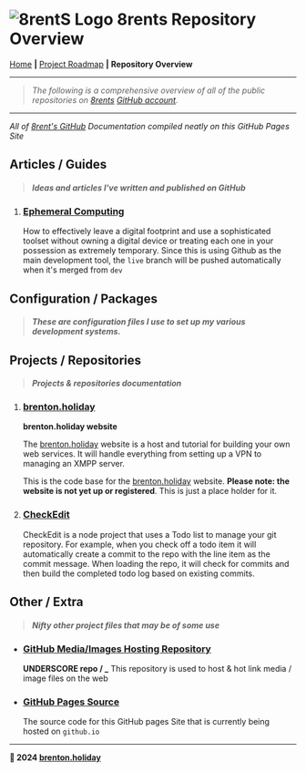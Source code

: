 # ![8rentS Logo](https://raw.githubusercontent.com/8rents/_/i/h1/jimi.png) 8rents Repository Overview

[Home](https://github.com/8rents/8rentS.github.io/tree/docs) **|** [Project Roadmap](https://github.com/8rents/8rentS.github.io/tree/docs/roadmap) **|** **Repository Overview** 

---

>  *The following is a comprehensive overview of all of the public repositories on [8rents](https://github.com/8rentS) [GitHub account](https://github.com/8rents?tab=repositories).*

---

*All of [8rent's GitHub](https://github.com/8rentS) Documentation compiled neatly on this GitHub Pages Site*

## Articles / Guides

> #### *Ideas and articles I've written and published on GitHub*

1. ### [Ephemeral Computing](#)

   How to effectively leave a digital footprint and use a sophisticated toolset without owning a digital device or treating each one in your possession as extremely temporary. Since this is using Github as the main development tool, the `live` branch will be pushed automatically when it's merged from `dev` 

## Configuration / Packages

> #### *These are configuration files I use to set up my various development systems.*

## Projects / Repositories

> #### *Projects & repositories documentation*

1. ### [brenton.holiday](brenton.holiday/)

   __brenton.holiday website__    

   The [brenton.holiday](#) website is a host and tutorial for building your own web services. It will handle everything from setting up a VPN to managing an XMPP server.   

   This is the code base for the [brenton.holiday](#) website. __Please note: the website is not yet up or registered__. This is just a place holder for it. 

2. ### [CheckEdit](checkedit/)

   CheckEdit is a node project that uses a Todo list to manage your git repository. For example, when you check off a todo item it will automatically create a commit to the repo with the line item as the commit message. When loading the repo, it will check for commits and then build the completed todo log based on existing commits. 

## Other / Extra

> #### *Nifty other project files that may be of some use*

- ### [GitHub Media/Images Hosting Repository](/_)

  **UNDERSCORE repo / _**
  This repository is used to host & hot link media / image files on the web

- ### [GitHub Pages Source](https://8rents.github.io/8rentS.github.io)

  The source code for this GitHub pages Site that is currently being hosted on `github.io`

---

**🤍 2024 [brenton.holiday](https://brenton.holiday)**